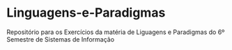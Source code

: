 # Linguagens-e-Paradigmas
Repositório para os Exercícios da matéria de Liguagens e Paradigmas do 6º Semestre de Sistemas de Informação
